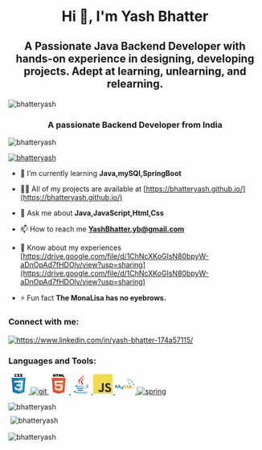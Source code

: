 <h1 align="center">Hi 👋, I'm Yash Bhatter</h1>
<h2 align="center">A Passionate Java Backend Developer with hands-on experience in designing, developing projects. Adept at learning, unlearning, and relearning.</h2>
<p><img align="center" src="https://camo.githubusercontent.com/2b526261e88935a5671e4a20a23e230c06dc6e9192706fa9d40190bf0f58a050/68747470733a2f2f692e70696e696d672e636f6d2f6f726967696e616c732f66612f37622f34622f66613762346264633362326637336537343965356332633634366434616531332e676966" alt="bhatteryash" /></p>
<h3 align="center">A passionate Backend Developer from India</h3>

<p align="left"> <img src="https://komarev.com/ghpvc/?username=bhatteryash&label=Profile%20views&color=0e75b6&style=flat" alt="bhatteryash" /> </p>

<p align="left"> <a href="https://github.com/ryo-ma/github-profile-trophy"><img src="https://github-profile-trophy.vercel.app/?username=bhatteryash" alt="bhatteryash" /></a> </p>

- 🌱 I’m currently learning **Java,mySQl,SpringBoot**

- 👨‍💻 All of my projects are available at [https://bhatteryash.github.io/](https://bhatteryash.github.io/)

- 💬 Ask me about **Java,JavaScript,Html,Css**

- 📫 How to reach me **YashBhatter.yb@gmail.com**

- 📄 Know about my experiences [https://drive.google.com/file/d/1ChNcXKoGIsN80bpyW-aDnOpAd7fHDOly/view?usp=sharing](https://drive.google.com/file/d/1ChNcXKoGIsN80bpyW-aDnOpAd7fHDOly/view?usp=sharing)

- ⚡ Fun fact **The MonaLisa has no eyebrows.**

<h3 align="left">Connect with me:</h3>
<p align="left">
<a href="https://www.linkedin.com/in/yash-bhatter-174a57115/" target="blank"><img align="center" src="https://raw.githubusercontent.com/rahuldkjain/github-profile-readme-generator/master/src/images/icons/Social/linked-in-alt.svg" alt="https://www.linkedin.com/in/yash-bhatter-174a57115/" height="30" width="40" /></a>

</p>

<h3 align="left">Languages and Tools:</h3>
<p align="left"> <a href="https://www.w3schools.com/css/" target="_blank" rel="noreferrer"> <img src="https://raw.githubusercontent.com/devicons/devicon/master/icons/css3/css3-original-wordmark.svg" alt="css3" width="40" height="40"/> </a> <a href="https://git-scm.com/" target="_blank" rel="noreferrer"> <img src="https://www.vectorlogo.zone/logos/git-scm/git-scm-icon.svg" alt="git" width="40" height="40"/> </a> <a href="https://www.w3.org/html/" target="_blank" rel="noreferrer"> <img src="https://raw.githubusercontent.com/devicons/devicon/master/icons/html5/html5-original-wordmark.svg" alt="html5" width="40" height="40"/> </a> <a href="https://www.java.com" target="_blank" rel="noreferrer"> <img src="https://raw.githubusercontent.com/devicons/devicon/master/icons/java/java-original.svg" alt="java" width="40" height="40"/> </a> <a href="https://developer.mozilla.org/en-US/docs/Web/JavaScript" target="_blank" rel="noreferrer"> <img src="https://raw.githubusercontent.com/devicons/devicon/master/icons/javascript/javascript-original.svg" alt="javascript" width="40" height="40"/> </a> <a href="https://www.mysql.com/" target="_blank" rel="noreferrer"> <img src="https://raw.githubusercontent.com/devicons/devicon/master/icons/mysql/mysql-original-wordmark.svg" alt="mysql" width="40" height="40"/> </a> <a href="https://spring.io/" target="_blank" rel="noreferrer"> <img src="https://www.vectorlogo.zone/logos/springio/springio-icon.svg" alt="spring" width="40" height="40"/> </a> </p>

<p><img align="left" src="https://github-readme-stats.vercel.app/api/top-langs?username=bhatteryash&show_icons=true&locale=en&layout=compact" alt="bhatteryash" /></p>
<h1></h1>
<p>&nbsp;<img align="center" src="https://github-readme-stats.vercel.app/api?username=bhatteryash&show_icons=true&locale=en" alt="bhatteryash" /></p>

<p><img align="center" src="https://github-readme-streak-stats.herokuapp.com/?user=bhatteryash&" alt="bhatteryash" /></p>
